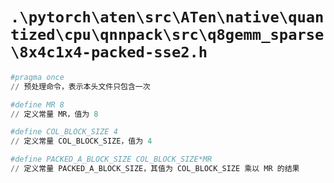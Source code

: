 # `.\pytorch\aten\src\ATen\native\quantized\cpu\qnnpack\src\q8gemm_sparse\8x4c1x4-packed-sse2.h`

```py
#pragma once
// 预处理命令，表示本头文件只包含一次

#define MR 8
// 定义常量 MR，值为 8

#define COL_BLOCK_SIZE 4
// 定义常量 COL_BLOCK_SIZE，值为 4

#define PACKED_A_BLOCK_SIZE COL_BLOCK_SIZE*MR
// 定义常量 PACKED_A_BLOCK_SIZE，其值为 COL_BLOCK_SIZE 乘以 MR 的结果
```
